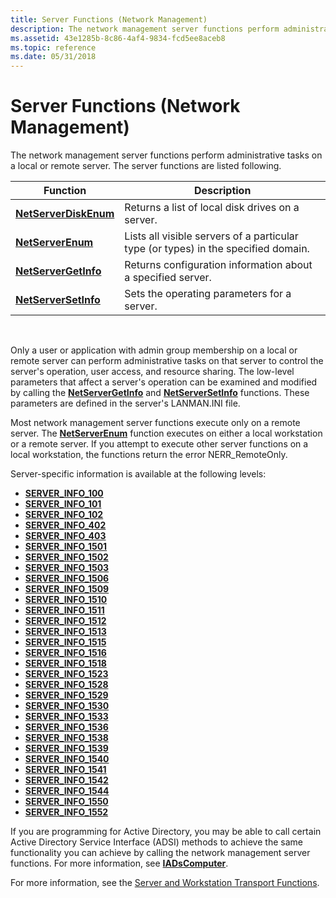 ```yaml
---
title: Server Functions (Network Management)
description: The network management server functions perform administrative tasks on a local or remote server. The server functions are listed following.
ms.assetid: 43e1285b-8c86-4af4-9834-fcd5ee8aceb8
ms.topic: reference
ms.date: 05/31/2018
---
```


# Server Functions (Network Management)

The network management server functions perform administrative tasks on a local or remote server. The server functions are listed following.



| Function                                       | Description                                                                        |
|------------------------------------------------|------------------------------------------------------------------------------------|
| [**NetServerDiskEnum**](/windows/desktop/api/Lmserver/nf-lmserver-netserverdiskenum) | Returns a list of local disk drives on a server.                                   |
| [**NetServerEnum**](/windows/desktop/api/Lmserver/nf-lmserver-netserverenum)         | Lists all visible servers of a particular type (or types) in the specified domain. |
| [**NetServerGetInfo**](/windows/desktop/api/Lmserver/nf-lmserver-netservergetinfo)   | Returns configuration information about a specified server.                        |
| [**NetServerSetInfo**](/windows/desktop/api/Lmserver/nf-lmserver-netserversetinfo)   | Sets the operating parameters for a server.                                        |



 

Only a user or application with admin group membership on a local or remote server can perform administrative tasks on that server to control the server's operation, user access, and resource sharing. The low-level parameters that affect a server's operation can be examined and modified by calling the [**NetServerGetInfo**](/windows/desktop/api/Lmserver/nf-lmserver-netservergetinfo) and [**NetServerSetInfo**](/windows/desktop/api/Lmserver/nf-lmserver-netserversetinfo) functions. These parameters are defined in the server's LANMAN.INI file.

Most network management server functions execute only on a remote server. The [**NetServerEnum**](/windows/desktop/api/Lmserver/nf-lmserver-netserverenum) function executes on either a local workstation or a remote server. If you attempt to execute other server functions on a local workstation, the functions return the error NERR\_RemoteOnly.

Server-specific information is available at the following levels:

-   [**SERVER\_INFO\_100**](/windows/desktop/api/Lmserver/ns-lmserver-server_info_100)
-   [**SERVER\_INFO\_101**](/windows/desktop/api/Lmserver/ns-lmserver-server_info_101)
-   [**SERVER\_INFO\_102**](/windows/desktop/api/Lmserver/ns-lmserver-server_info_102)
-   [**SERVER\_INFO\_402**](/windows/desktop/api/Lmserver/ns-lmserver-server_info_402)
-   [**SERVER\_INFO\_403**](/windows/desktop/api/Lmserver/ns-lmserver-server_info_403)
-   [**SERVER\_INFO\_1501**](/windows/desktop/api/Lmserver/ns-lmserver-server_info_1501)
-   [**SERVER\_INFO\_1502**](/windows/desktop/api/Lmserver/ns-lmserver-server_info_1502)
-   [**SERVER\_INFO\_1503**](/windows/desktop/api/Lmserver/ns-lmserver-server_info_1503)
-   [**SERVER\_INFO\_1506**](/windows/desktop/api/Lmserver/ns-lmserver-server_info_1506)
-   [**SERVER\_INFO\_1509**](/windows/desktop/api/Lmserver/ns-lmserver-server_info_1509)
-   [**SERVER\_INFO\_1510**](/windows/desktop/api/Lmserver/ns-lmserver-server_info_1510)
-   [**SERVER\_INFO\_1511**](/windows/desktop/api/Lmserver/ns-lmserver-server_info_1511)
-   [**SERVER\_INFO\_1512**](/windows/desktop/api/Lmserver/ns-lmserver-server_info_1512)
-   [**SERVER\_INFO\_1513**](/windows/desktop/api/Lmserver/ns-lmserver-server_info_1513)
-   [**SERVER\_INFO\_1515**](/windows/desktop/api/Lmserver/ns-lmserver-server_info_1515)
-   [**SERVER\_INFO\_1516**](/windows/desktop/api/Lmserver/ns-lmserver-server_info_1516)
-   [**SERVER\_INFO\_1518**](/windows/desktop/api/Lmserver/ns-lmserver-server_info_1518)
-   [**SERVER\_INFO\_1523**](/windows/desktop/api/Lmserver/ns-lmserver-server_info_1523)
-   [**SERVER\_INFO\_1528**](/windows/desktop/api/Lmserver/ns-lmserver-server_info_1528)
-   [**SERVER\_INFO\_1529**](/windows/desktop/api/Lmserver/ns-lmserver-server_info_1529)
-   [**SERVER\_INFO\_1530**](/windows/desktop/api/Lmserver/ns-lmserver-server_info_1530)
-   [**SERVER\_INFO\_1533**](/windows/desktop/api/Lmserver/ns-lmserver-server_info_1533)
-   [**SERVER\_INFO\_1536**](/windows/desktop/api/Lmserver/ns-lmserver-server_info_1536)
-   [**SERVER\_INFO\_1538**](/windows/desktop/api/Lmserver/ns-lmserver-server_info_1538)
-   [**SERVER\_INFO\_1539**](/windows/desktop/api/Lmserver/ns-lmserver-server_info_1539)
-   [**SERVER\_INFO\_1540**](/windows/desktop/api/Lmserver/ns-lmserver-server_info_1540)
-   [**SERVER\_INFO\_1541**](/windows/desktop/api/Lmserver/ns-lmserver-server_info_1541)
-   [**SERVER\_INFO\_1542**](/windows/desktop/api/Lmserver/ns-lmserver-server_info_1542)
-   [**SERVER\_INFO\_1544**](/windows/desktop/api/Lmserver/ns-lmserver-server_info_1544)
-   [**SERVER\_INFO\_1550**](/windows/desktop/api/Lmserver/ns-lmserver-server_info_1550)
-   [**SERVER\_INFO\_1552**](/windows/desktop/api/Lmserver/ns-lmserver-server_info_1552)

If you are programming for Active Directory, you may be able to call certain Active Directory Service Interface (ADSI) methods to achieve the same functionality you can achieve by calling the network management server functions. For more information, see [**IADsComputer**](/windows/desktop/api/iads/nn-iads-iadscomputer).

For more information, see the [Server and Workstation Transport Functions](server-and-workstation-transport-functions.md).

 

 
